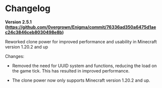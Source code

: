 # Changelog

**Version 2.5.1 (https://github.com/0vergrown/Enigma/commit/76336ad350a6475d1aec24c3846ceb8030498e8b)**

Reworked clone power for improved performance and usability in Minecraft version 1.20.2 and up

Changes:
- Removed the need for UUID system and functions, reducing the load on the game tick. This has resulted in improved performance.

- The clone power now only supports Minecraft version 1.20.2 and up.

